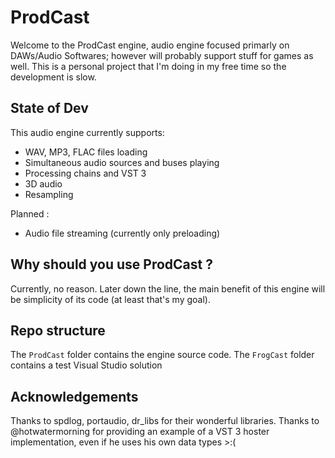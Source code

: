 # ProdCast
Welcome to the ProdCast engine, audio engine focused primarly on DAWs/Audio Softwares; however will probably support stuff for games as well.
This is a personal project that I'm doing in my free time so the development is slow.

## State of Dev
This audio engine currently supports:
- WAV, MP3, FLAC files loading
- Simultaneous audio sources and buses playing
- Processing chains and VST 3
- 3D audio
- Resampling

Planned :
- Audio file streaming (currently only preloading)

## Why should you use ProdCast ?
Currently, no reason. Later down the line, the main benefit of this engine will be simplicity of its code (at least that's my goal).

## Repo structure
The `ProdCast` folder contains the engine source code. The `FrogCast` folder contains a test Visual Studio solution

## Acknowledgements
Thanks to spdlog, portaudio, dr_libs for their wonderful libraries.
Thanks to @hotwatermorning for providing an example of a VST 3 hoster implementation, even if he uses his own data types >:(
